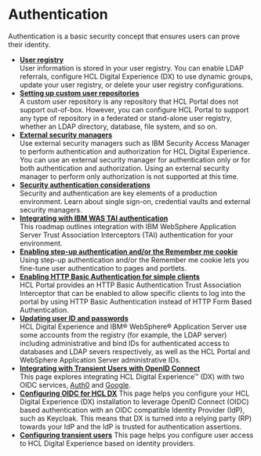# Authentication

Authentication is a basic security concept that ensures users can prove their identity.

-   **[User registry](../authentication/user_registry)**  
User information is stored in your user registry. You can enable LDAP referrals, configure HCL Digital Experience (DX) to use dynamic groups, update your user registry, or delete your user registry configurations.
-   **[Setting up custom user repositories](../authentication/customer_user_repo)**  
A custom user repository is any repository that HCL Portal does not support out-of-box. However, you can configure HCL Portal to support any type of repository in a federated or stand-alone user registry, whether an LDAP directory, database, file system, and so on.
-   **[External security managers](../authentication/external_sec_mgmt)**  
Use external security managers such as IBM Security Access Manager to perform authentication and authorization for HCL Digital Experience. You can use an external security manager for authentication only or for both authentication and authorization. Using an external security manager to perform only authorization is not supported at this time.
-   **[Security authentication considerations](../authentication/sec_auth_consideration)**  
Security and authentication are key elements of a production environment. Learn about single sign-on, credential vaults and external security managers.
-   **[Integrating with IBM WAS TAI authentication](../authentication/wcm_secure_int_tai_auth.md)**  
This roadmap outlines integration with IBM WebSphere Application Server Trust Association Interceptors (TAI) authentication for your environment.  
-   **[Enabling step-up authentication and/or the Remember me cookie](../authentication/stepup_auth)**  
Using step-up authentication and/or the Remember me cookie lets you fine-tune user authentication to pages and portlets.
-   **[Enabling HTTP Basic Authentication for simple clients](../authentication/basic_auth)**  
HCL Portal provides an HTTP Basic Authentication Trust Association Interceptor that can be enabled to allow specific clients to log into the portal by using HTTP Basic Authentication instead of HTTP Form Based Authentication.
-   **[Updating user ID and passwords](../authentication/updating_userid_pwd)**  
HCL Digital Experience and IBM® WebSphere® Application Server use some accounts from the registry (for example, the LDAP server) including administrative and bind IDs for authenticated access to databases and LDAP severs respectively, as well as the HCL Portal and WebSphere Application Server administrative IDs. 
-   **[Integrating with Transient Users with OpenID Connect](../authentication/integrate_oid)**  
This page explores integrating HCL Digital Experience™ (DX) with two OIDC services, [Auth0](https://auth0.com/docs/authenticate/protocols/openid-connect-protocol) and [Google](https://developers.google.com/identity/protocols/oauth2/openid-connect).
-   **[Configuring OIDC for HCL DX](../authentication/oidc/index.md)**
This page helps you configure your HCL Digital Experience (DX) installation to leverage OpenID Connect (OIDC) based authentication with an OIDC compatible Identity Provider (IdP), such as Keycloak. This means that DX is turned into a relying party (RP) towards your IdP and the IdP is trusted for authentication assertions.
-   **[Configuring transient users](../authentication/openid_trans_users.md)**
This page helps you configure user access to HCL Digital Experience based on identity providers.
